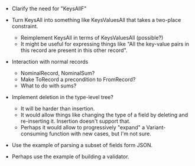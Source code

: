 - Clarify the need for "KeysAllF"

- Turn KeysAll into something like KeysValuesAll that takes a two-place constraint.
    - Reimplement KeysAll in terms of KeysValuesAll (possible?)
    - It might be useful for expressing things like "All the key-value pairs in
      this record are present in this other record".

- Interaction with normal records
    - NominalRecord, NominalSum?
    - Make ToRecord a precondition to FromRecord?
    - What to do with sums?

- Implement deletion in the type-level tree?

    - It will be harder than insertion.
    - It would allow things like changing the type of a field
    by deleting and re-inserting it. Insertion doesn't 
    support that.
    - Perhaps it would allow to progressively "expand"
    a Variant-consuming function with new cases, but I'm not sure.

- Use the example of parsing a subset of fields form JSON.

- Perhaps use the example of building a validator.

